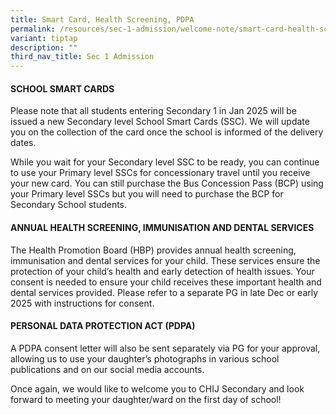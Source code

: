```yaml
---
title: Smart Card, Health Screening, PDPA
permalink: /resources/sec-1-admission/welcome-note/smart-card-health-screening-pdpa/
variant: tiptap
description: ""
third_nav_title: Sec 1 Admission
---
```

<h4><strong>SCHOOL SMART CARDS</strong></h4>
<p>Please note that all students entering Secondary 1 in Jan 2025 will be
issued a new Secondary level School Smart Cards (SSC). We will update you
on the collection of the card once the school is informed of the delivery
dates.</p>
<p>While you wait for your Secondary level SSC to be ready, you can continue
to use your Primary level SSCs for concessionary travel until you receive
your new card. You can still purchase the Bus Concession Pass (BCP) using
your Primary level SSCs but you will need to purchase the BCP for Secondary
School students.</p>
<h4><strong>ANNUAL HEALTH SCREENING, IMMUNISATION AND DENTAL SERVICES</strong></h4>
<p>The Health Promotion Board (HBP) provides annual health screening, immunisation
and dental services for your child. These services ensure the protection
of your child’s health and early detection of health issues. Your consent
is needed to ensure your child receives these important health and dental
services provided. Please refer to a separate PG in late Dec or early 2025
with instructions for consent.</p>
<h4><strong>PERSONAL DATA PROTECTION ACT (PDPA)</strong></h4>
<p>A PDPA consent letter will also be sent separately via PG for your approval,
allowing us to use your daughter’s photographs in various school publications
and on our social media accounts.</p>
<p>Once again, we would like to welcome you to CHIJ Secondary and look forward
to meeting your daughter/ward on the first day of school!</p>